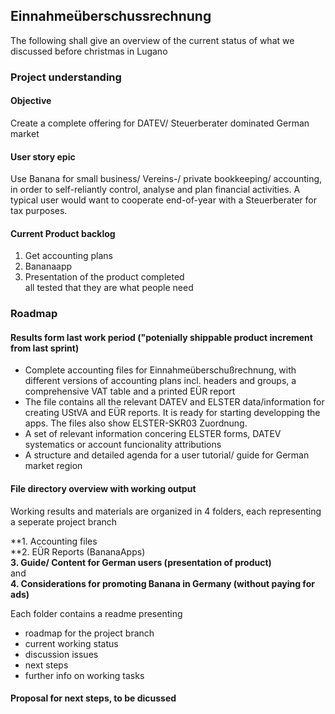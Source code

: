 ## Einnahmeüberschussrechnung

The following shall give an overview of the current status of what we discussed before christmas in Lugano

### Project understanding

#### Objective
Create a complete offering for DATEV/ Steuerberater dominated German market  

#### User story epic
Use Banana for small business/ Vereins-/ private bookkeeping/ accounting, in order to self-reliantly control, analyse and plan financial activities. A typical user would want to cooperate end-of-year with a Steuerberater for tax purposes.  

#### Current Product backlog
1. Get accounting plans
2. Bananaapp
3. Presentation of the product completed   
all tested that they are what people need

### Roadmap

#### Results form last work period ("potenially shippable product increment from last sprint)
* Complete accounting files for Einnahmeüberschußrechnung, with different versions of accounting plans incl. headers and groups, a comprehensive VAT table and a printed EÜR report
* The file contains all the relevant DATEV and ELSTER data/information for creating UStVA and EÜR reports. It is ready for starting developping the apps. The files also show ELSTER-SKR03 Zuordnung.
* A set of relevant information concering ELSTER forms, DATEV systematics or account funcionality attributions
* A structure and detailed agenda for a user tutorial/ guide for German market region

#### File directory overview with working output

Working results and materials are organized in 4 folders, each representing a seperate project branch

**1. Accounting files    
**2. EÜR Reports (BananaApps)    
**3. Guide/ Content for German users (presentation of product)**    
and    
**4. Considerations for promoting Banana in Germany (without paying for ads)**   

Each folder contains a readme presenting

* roadmap for the project branch
* current working status
* discussion issues
* next steps
* further info on working tasks

#### Proposal for next steps, to be dicussed




